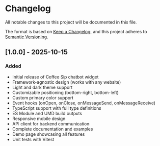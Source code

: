 # Changelog

All notable changes to this project will be documented in this file.

The format is based on [Keep a Changelog](https://keepachangelog.com/en/1.0.0/),
and this project adheres to [Semantic Versioning](https://semver.org/spec/v2.0.0.html).

## [1.0.0] - 2025-10-15

### Added
- Initial release of Coffee Sip chatbot widget
- Framework-agnostic design (works with any website)
- Light and dark theme support
- Customizable positioning (bottom-right, bottom-left)
- Custom primary color support
- Event hooks (onOpen, onClose, onMessageSend, onMessageReceive)
- TypeScript support with full type definitions
- ES Module and UMD build outputs
- Responsive mobile design
- API client for backend communication
- Complete documentation and examples
- Demo page showcasing all features
- Unit tests with Vitest
